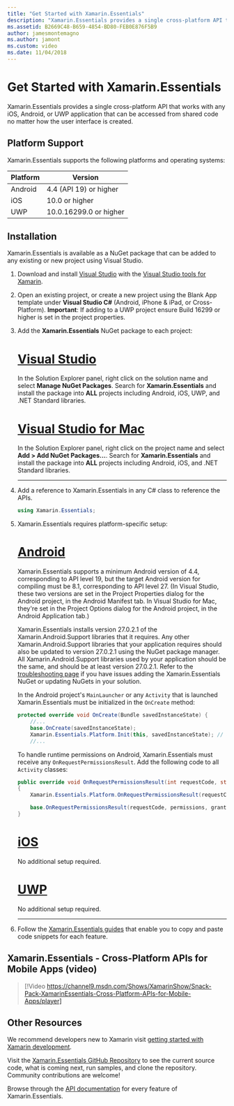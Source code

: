 ```yaml
---
title: "Get Started with Xamarin.Essentials"
description: "Xamarin.Essentials provides a single cross-platform API that works with any iOS, Android, or UWP application that can be accessed from shared code no matter how the user interface is created."
ms.assetid: B2669C48-B659-4854-BD80-FEB0E876F5B9
author: jamesmontemagno
ms.author: jamont
ms.custom: video
ms.date: 11/04/2018
---
```


# Get Started with Xamarin.Essentials

Xamarin.Essentials provides a single cross-platform API that works with any iOS, Android, or UWP application that can be accessed from shared code no matter how the user interface is created.

## Platform Support

Xamarin.Essentials supports the following platforms and operating systems:

| Platform | Version |
| --- | --- |
| Android | 4.4 (API 19) or higher |
| iOS |10.0 or higher |
| UWP | 10.0.16299.0 or higher |

## Installation

Xamarin.Essentials is available as a NuGet package that can be added to any existing or new project using Visual Studio.

1. Download and install [Visual Studio](http://visualstudio.com) with the [Visual Studio tools for Xamarin](~/get-started/installation/index.md).

2. Open an existing project, or create a new project using the Blank App template under **Visual Studio C#** (Android, iPhone & iPad, or Cross-Platform). **Important**: If adding to a UWP project ensure Build 16299 or higher is set in the project properties.

3. Add the **Xamarin.Essentials** NuGet package to each project:

    # [Visual Studio](#tab/windows)

    In the Solution Explorer panel, right click on the solution name and select **Manage NuGet Packages**. Search for **Xamarin.Essentials** and install the package into **ALL** projects including Android, iOS, UWP, and .NET Standard libraries.

    # [Visual Studio for Mac](#tab/macos)

    In the Solution Explorer panel, right click on the project name and select **Add > Add NuGet Packages...**. Search for **Xamarin.Essentials** and install the package into **ALL** projects including Android, iOS, and .NET Standard libraries.

    -----

4. Add a reference to Xamarin.Essentials in any C# class to reference the APIs.

    ```csharp
    using Xamarin.Essentials;
    ```

5. Xamarin.Essentials requires platform-specific setup:

    # [Android](#tab/android)

    Xamarin.Essentials supports a minimum Android version of 4.4, corresponding to API level 19, but the target Android version for compiling must be 8.1, corresponding to API level 27. (In Visual Studio, these two versions are set in the Project Properties dialog for the Android project, in the Android Manifest tab. In Visual Studio for Mac, they're set in the Project Options dialog for the Android project, in the Android Application tab.) 

    Xamarin.Essentials installs version 27.0.2.1 of the Xamarin.Android.Support libraries that it requires. Any other Xamarin.Android.Support libraries that your application requires should also be updated to version 27.0.2.1 using the NuGet package manager. All Xamarin.Android.Support libraries used by your application should be the same, and should be at least version 27.0.2.1. Refer to the [troubleshooting page](troubleshooting.md) if you have issues adding the Xamarin.Essentials NuGet or updating NuGets in your solution.

    In the Android project's `MainLauncher` or any `Activity` that is launched Xamarin.Essentials must be initialized in the `OnCreate` method:

    ```csharp
    protected override void OnCreate(Bundle savedInstanceState) {
        //...
        base.OnCreate(savedInstanceState);
        Xamarin.Essentials.Platform.Init(this, savedInstanceState); // add this line to your code, it may also be called: bundle
        //...
    ```

    To handle runtime permissions on Android, Xamarin.Essentials must receive any `OnRequestPermissionsResult`. Add the following code to all `Activity` classes:

    ```csharp
    public override void OnRequestPermissionsResult(int requestCode, string[] permissions, [GeneratedEnum] Android.Content.PM.Permission[] grantResults)
    {
        Xamarin.Essentials.Platform.OnRequestPermissionsResult(requestCode, permissions, grantResults);

        base.OnRequestPermissionsResult(requestCode, permissions, grantResults);
    }
    ```

    # [iOS](#tab/ios)

    No additional setup required.

    # [UWP](#tab/uwp)

    No additional setup required.

    -----

6. Follow the [Xamarin.Essentials guides](index.md) that enable you to copy and paste code snippets for each feature.

## Xamarin.Essentials - Cross-Platform APIs for Mobile Apps (video)

> [!Video https://channel9.msdn.com/Shows/XamarinShow/Snack-Pack-XamarinEssentials-Cross-Platform-APIs-for-Mobile-Apps/player]

## Other Resources

We recommend developers new to Xamarin visit [getting started with Xamarin development](~/cross-platform/getting-started/index.md).

Visit the [Xamarin.Essentials GitHub Repository](https://github.com/xamarin/Essentials) to see the current source code, what is coming next, run samples, and clone the repository. Community contributions are welcome!

Browse through the [API documentation](xref:Xamarin.Essentials) for every feature of Xamarin.Essentials.
